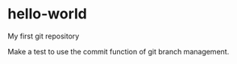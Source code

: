# hello-world
My first git repository

Make a test to use the commit function of git branch management.
